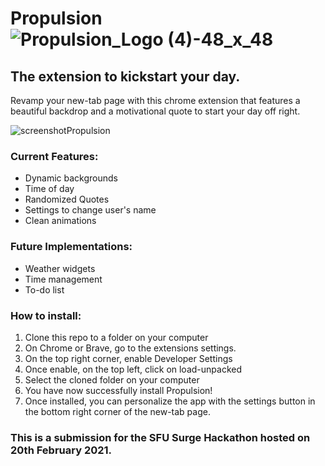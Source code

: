 # Propulsion ![Propulsion_Logo (4)-48_x_48](https://user-images.githubusercontent.com/10060614/108627980-17f10380-740d-11eb-92ac-ec97efe9b151.png)


## The extension to kickstart your day.

Revamp your new-tab page with this chrome extension that features a beautiful backdrop and a motivational quote to start your day off right.

![screenshotPropulsion](https://user-images.githubusercontent.com/10060614/108626904-71eeca80-7407-11eb-8984-09a92550892e.PNG)

### Current Features:

- Dynamic backgrounds
- Time of day
- Randomized Quotes
- Settings to change user's name
- Clean animations

### Future Implementations:

- Weather widgets
- Time management
- To-do list

### How to install:
1. Clone this repo to a folder on your computer
2. On Chrome or Brave, go to the extensions settings.
3. On the top right corner, enable Developer Settings
4. Once enable, on the top left, click on load-unpacked
5. Select the cloned folder on your computer
6. You have now successfully install Propulsion!
7. Once installed, you can personalize the app with the settings button in the bottom right corner of the new-tab page.

### This is a submission for the SFU Surge Hackathon hosted on 20th February 2021.

